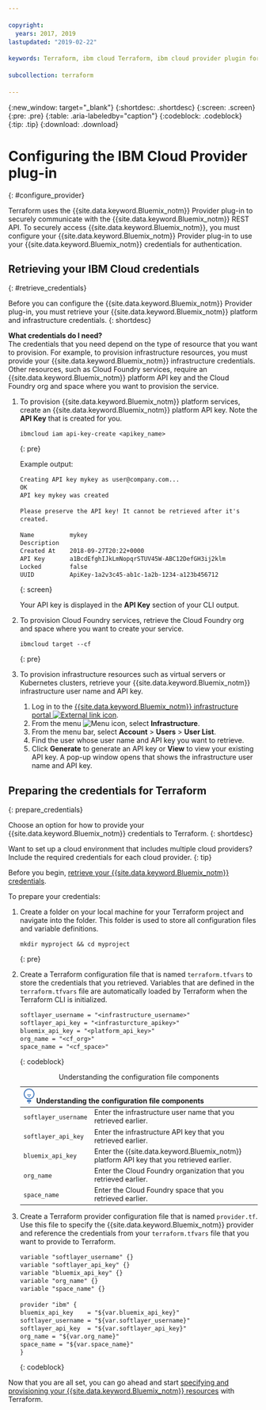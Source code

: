 ```yaml
---

copyright:
  years: 2017, 2019
lastupdated: "2019-02-22"

keywords: Terraform, ibm cloud Terraform, ibm cloud provider plugin for Terraform, softlayer, iaas

subcollection: terraform

---
```


{:new_window: target="_blank"}
{:shortdesc: .shortdesc}
{:screen: .screen}
{:pre: .pre}
{:table: .aria-labeledby="caption"}
{:codeblock: .codeblock}
{:tip: .tip}
{:download: .download}

# Configuring the IBM Cloud Provider plug-in
{: #configure_provider}

Terraform uses the {{site.data.keyword.Bluemix_notm}} Provider plug-in to securely communicate with the {{site.data.keyword.Bluemix_notm}} REST API. To securely access {{site.data.keyword.Bluemix_notm}}, you must configure your {{site.data.keyword.Bluemix_notm}} Provider plug-in to use your {{site.data.keyword.Bluemix_notm}} credentials for authentication.

## Retrieving your IBM Cloud credentials 
{: #retrieve_credentials}

Before you can configure the {{site.data.keyword.Bluemix_notm}} Provider plug-in, you must retrieve your {{site.data.keyword.Bluemix_notm}} platform and infrastructure credentials. 
{: shortdesc}

**What credentials do I need?**</br>
The credentials that you need depend on the type of resource that you want to provision. For example, to provision infrastructure resources, you must provide your {{site.data.keyword.Bluemix_notm}} infrastructure credentials. Other resources, such as Cloud Foundry services, require an {{site.data.keyword.Bluemix_notm}} platform API key and the Cloud Foundry org and space where you want to provision the service. 

1. To provision {{site.data.keyword.Bluemix_notm}} platform services, create an {{site.data.keyword.Bluemix_notm}} platform API key. Note the **API Key** that is created for you. 
   ```
   ibmcloud iam api-key-create <apikey_name>
   ```
   {: pre}
   
   Example output: 
   ```
   Creating API key mykey as user@company.com...
   OK
   API key mykey was created

   Please preserve the API key! It cannot be retrieved after it's created.
                 
   Name          mykey   
   Description      
   Created At    2018-09-27T20:22+0000   
   API Key       a1BcdEfghIJkLmNopqrSTUV45W-ABC12DefGH3ij2klm   
   Locked        false   
   UUID          ApiKey-1a2v3c45-ab1c-1a2b-1234-a123b456712
   ```
   {: screen}
   
   Your API key is displayed in the **API Key** section of your CLI output. 
   
2. To provision Cloud Foundry services, retrieve the Cloud Foundry org and space where you want to create your service.
   ```
   ibmcloud target --cf
   ```
   {: pre}
      
3. To provision infrastructure resources such as virtual servers or Kubernetes clusters, retrieve your {{site.data.keyword.Bluemix_notm}} infrastructure user name and API key. 
   1. Log in to the [{{site.data.keyword.Bluemix_notm}} infrastructure portal ![External link icon](../icons/launch-glyph.svg "External link icon")](https://cloud.ibm.com/classic).
   2. From the menu ![Menu icon](../icons/icon_hamburger.svg "Menu icon"), select **Infrastructure**.
   3. From the menu bar, select **Account** > **Users** > **User List**.
   4. Find the user whose user name and API key you want to retrieve. 
   5. Click **Generate** to generate an API key or **View** to view your existing API key. A pop-up window opens that shows the infrastructure user name and API key. 
   
## Preparing the credentials for Terraform
{: prepare_credentials}

Choose an option for how to provide your {{site.data.keyword.Bluemix_notm}} credentials to Terraform. 
{: shortdesc} 

Want to set up a cloud environment that includes multiple cloud providers? Include the required credentials for each cloud provider. 
{: tip}

Before you begin, [retrieve your {{site.data.keyword.Bluemix_notm}} credentials](#retrieve_credentials). 

To prepare your credentials: 

1. Create a folder on your local machine for your Terraform project and navigate into the folder. This folder is used to store all configuration files and variable definitions.
   ```
   mkdir myproject && cd myproject
   ```
   {: pre}

2. Create a Terraform configuration file that is named `terraform.tfvars` to store the credentials that you retrieved. Variables that are defined in the `terraform.tfvars` file are automatically loaded by Terraform when the Terraform CLI is initialized. 
   ```
   softlayer_username = "<infrastructure_username>"
   softlayer_api_key = "<infrasturcture_apikey>"
   bluemix_api_key = "<platform_api_key>"
   org_name = "<cf_org>"
   space_name = "<cf_space>"
   ```
   {: codeblock}
   
   <table>
   <caption>Understanding the configuration file components</caption>
   <thead>
   <th colspan=2><img src="images/idea.png" alt="Idea icon"/> Understanding the configuration file components</th>
   </thead>
   <tbody>
   <tr>
   <td><code>softlayer_username</code></td>
   <td>Enter the infrastructure user name that you retrieved earlier.  </td>
   </tr>
   <tr>
   <td><code>softlayer_api_key</code></td>
   <td>Enter the infrastructure API key that you retrieved earlier. </td>
   </tr>
   <tr>
   <td><code>bluemix_api_key</code></td>
   <td>Enter the {{site.data.keyword.Bluemix_notm}} platform API key that you retrieved earlier. </td>
   </tr>
   <tr>
   <td><code>org_name</code></td>
   <td>Enter the Cloud Foundry organization that you retrieved earlier. </td>
   </tr>
   <tr>
   <td><code>space_name</code></td>
   <td>Enter the Cloud Foundry space that you retrieved earlier.</td>
   </tr>  
   </tbody>
   </table>
   
3. Create a Terraform provider configuration file that is named `provider.tf`. Use this file to specify the {{site.data.keyword.Bluemix_notm}} provider and reference the credentials from your `terraform.tfvars` file that you want to provide to Terraform.
   ```
   variable "softlayer_username" {}
   variable "softlayer_api_key" {}
   variable "bluemix_api_key" {}
   variable "org_name" {}
   variable "space_name" {}
   
   provider "ibm" {
   bluemix_api_key    = "${var.bluemix_api_key}"
   softlayer_username = "${var.softlayer_username}"
   softlayer_api_key  = "${var.softlayer_api_key}"
   org_name = "${var.org_name}"
   space_name = "${var.space_name}"
   }
   ```
   {: codeblock}
  
Now that you are all set, you can go ahead and start [specifying and provisioning your {{site.data.keyword.Bluemix_notm}} resources](/docs/terraform?topic=terraform-manage_resources#manage_resources) with Terraform. 

